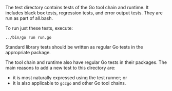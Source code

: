 The test directory contains tests of the Go tool chain and runtime.
It includes black box tests, regression tests, and error output tests.
They are run as part of all.bash.

To run just these tests, execute:

    ../bin/go run run.go

Standard library tests should be written as regular Go tests in the appropriate package.

The tool chain and runtime also have regular Go tests in their packages.
The main reasons to add a new test to this directory are:

* it is most naturally expressed using the test runner; or
* it is also applicable to `gccgo` and other Go tool chains.
